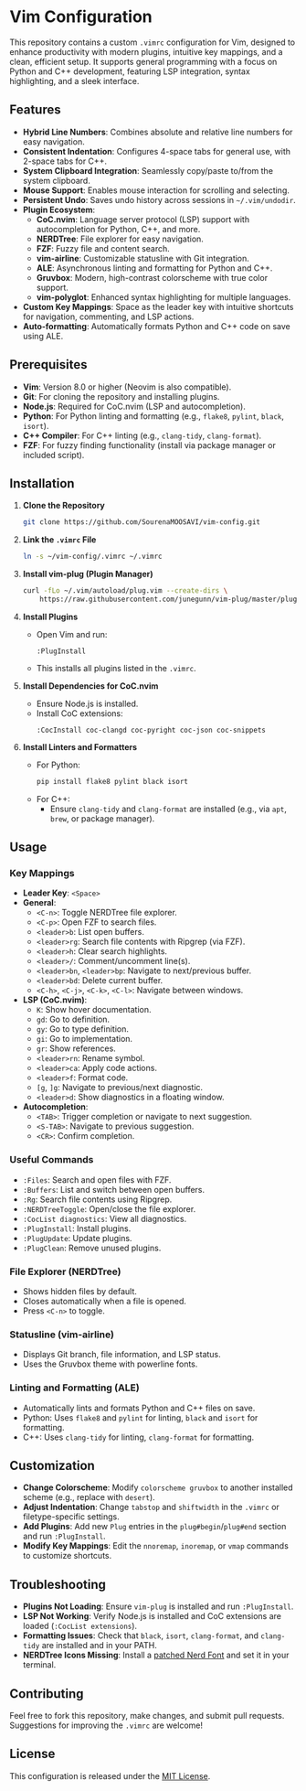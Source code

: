 # Vim Configuration

This repository contains a custom `.vimrc` configuration for Vim, designed to enhance productivity with modern plugins, intuitive key mappings, and a clean, efficient setup. It supports general programming with a focus on Python and C++ development, featuring LSP integration, syntax highlighting, and a sleek interface.

## Features

- **Hybrid Line Numbers**: Combines absolute and relative line numbers for easy navigation.
- **Consistent Indentation**: Configures 4-space tabs for general use, with 2-space tabs for C++.
- **System Clipboard Integration**: Seamlessly copy/paste to/from the system clipboard.
- **Mouse Support**: Enables mouse interaction for scrolling and selecting.
- **Persistent Undo**: Saves undo history across sessions in `~/.vim/undodir`.
- **Plugin Ecosystem**:
  - **CoC.nvim**: Language server protocol (LSP) support with autocompletion for Python, C++, and more.
  - **NERDTree**: File explorer for easy navigation.
  - **FZF**: Fuzzy file and content search.
  - **vim-airline**: Customizable statusline with Git integration.
  - **ALE**: Asynchronous linting and formatting for Python and C++.
  - **Gruvbox**: Modern, high-contrast colorscheme with true color support.
  - **vim-polyglot**: Enhanced syntax highlighting for multiple languages.
- **Custom Key Mappings**: Space as the leader key with intuitive shortcuts for navigation, commenting, and LSP actions.
- **Auto-formatting**: Automatically formats Python and C++ code on save using ALE.

## Prerequisites

- **Vim**: Version 8.0 or higher (Neovim is also compatible).
- **Git**: For cloning the repository and installing plugins.
- **Node.js**: Required for CoC.nvim (LSP and autocompletion).
- **Python**: For Python linting and formatting (e.g., `flake8`, `pylint`, `black`, `isort`).
- **C++ Compiler**: For C++ linting (e.g., `clang-tidy`, `clang-format`).
- **FZF**: For fuzzy finding functionality (install via package manager or included script).

## Installation

1. **Clone the Repository**
   ```bash
   git clone https://github.com/SourenaMOOSAVI/vim-config.git
   ```

2. **Link the `.vimrc` File**
   ```bash
   ln -s ~/vim-config/.vimrc ~/.vimrc
   ```

3. **Install vim-plug (Plugin Manager)**
   ```bash
   curl -fLo ~/.vim/autoload/plug.vim --create-dirs \
       https://raw.githubusercontent.com/junegunn/vim-plug/master/plug.vim
   ```

4. **Install Plugins**
   - Open Vim and run:
     ```vim
     :PlugInstall
     ```
   - This installs all plugins listed in the `.vimrc`.

5. **Install Dependencies for CoC.nvim**
   - Ensure Node.js is installed.
   - Install CoC extensions:
     ```vim
     :CocInstall coc-clangd coc-pyright coc-json coc-snippets
     ```

6. **Install Linters and Formatters**
   - For Python:
     ```bash
     pip install flake8 pylint black isort
     ```
   - For C++:
     - Ensure `clang-tidy` and `clang-format` are installed (e.g., via `apt`, `brew`, or package manager).

## Usage

### Key Mappings

- **Leader Key**: `<Space>`
- **General**:
  - `<C-n>`: Toggle NERDTree file explorer.
  - `<C-p>`: Open FZF to search files.
  - `<leader>b`: List open buffers.
  - `<leader>rg`: Search file contents with Ripgrep (via FZF).
  - `<leader>h`: Clear search highlights.
  - `<leader>/`: Comment/uncomment line(s).
  - `<leader>bn`, `<leader>bp`: Navigate to next/previous buffer.
  - `<leader>bd`: Delete current buffer.
  - `<C-h>`, `<C-j>`, `<C-k>`, `<C-l>`: Navigate between windows.
- **LSP (CoC.nvim)**:
  - `K`: Show hover documentation.
  - `gd`: Go to definition.
  - `gy`: Go to type definition.
  - `gi`: Go to implementation.
  - `gr`: Show references.
  - `<leader>rn`: Rename symbol.
  - `<leader>ca`: Apply code actions.
  - `<leader>f`: Format code.
  - `[g`, `]g`: Navigate to previous/next diagnostic.
  - `<leader>d`: Show diagnostics in a floating window.
- **Autocompletion**:
  - `<TAB>`: Trigger completion or navigate to next suggestion.
  - `<S-TAB>`: Navigate to previous suggestion.
  - `<CR>`: Confirm completion.

### Useful Commands

- `:Files`: Search and open files with FZF.
- `:Buffers`: List and switch between open buffers.
- `:Rg`: Search file contents using Ripgrep.
- `:NERDTreeToggle`: Open/close the file explorer.
- `:CocList diagnostics`: View all diagnostics.
- `:PlugInstall`: Install plugins.
- `:PlugUpdate`: Update plugins.
- `:PlugClean`: Remove unused plugins.

### File Explorer (NERDTree)
- Shows hidden files by default.
- Closes automatically when a file is opened.
- Press `<C-n>` to toggle.

### Statusline (vim-airline)
- Displays Git branch, file information, and LSP status.
- Uses the Gruvbox theme with powerline fonts.

### Linting and Formatting (ALE)
- Automatically lints and formats Python and C++ files on save.
- Python: Uses `flake8` and `pylint` for linting, `black` and `isort` for formatting.
- C++: Uses `clang-tidy` for linting, `clang-format` for formatting.

## Customization

- **Change Colorscheme**: Modify `colorscheme gruvbox` to another installed scheme (e.g., replace with `desert`).
- **Adjust Indentation**: Change `tabstop` and `shiftwidth` in the `.vimrc` or filetype-specific settings.
- **Add Plugins**: Add new `Plug` entries in the `plug#begin`/`plug#end` section and run `:PlugInstall`.
- **Modify Key Mappings**: Edit the `nnoremap`, `inoremap`, or `vmap` commands to customize shortcuts.

## Troubleshooting

- **Plugins Not Loading**: Ensure `vim-plug` is installed and run `:PlugInstall`.
- **LSP Not Working**: Verify Node.js is installed and CoC extensions are loaded (`:CocList extensions`).
- **Formatting Issues**: Check that `black`, `isort`, `clang-format`, and `clang-tidy` are installed and in your PATH.
- **NERDTree Icons Missing**: Install a [patched Nerd Font](https://www.nerdfonts.com/) and set it in your terminal.

## Contributing

Feel free to fork this repository, make changes, and submit pull requests. Suggestions for improving the `.vimrc` are welcome!

## License

This configuration is released under the [MIT License](LICENSE).